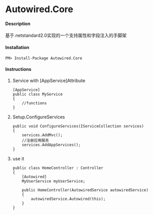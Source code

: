 # Autowired.Core

#### Description
基于.netstandard2.0实现的一个支持属性和字段注入的手脚架

#### Installation


```
PM> Install-Package Autowired.Core
```


#### Instructions

 1. Service with [AppService]Attribute
    ```
    [AppService]
    public class MyService
    {
        //functions
    }
    ```

 2. Setup.ConfigureServices 
    ```
    public void ConfigureServices(IServiceCollection services)
    {
        services.AddMvc();
        //注册应用服务
        services.AddAppServices();
    }
    ```
 3. use it
    ```
    public class HomeController : Controller
    {
        [Autowired]
        MyUserService myUserService;

        public HomeController(AutowiredService autowiredService)
        {
            autowiredService.Autowired(this);
        }
    }
    ```
